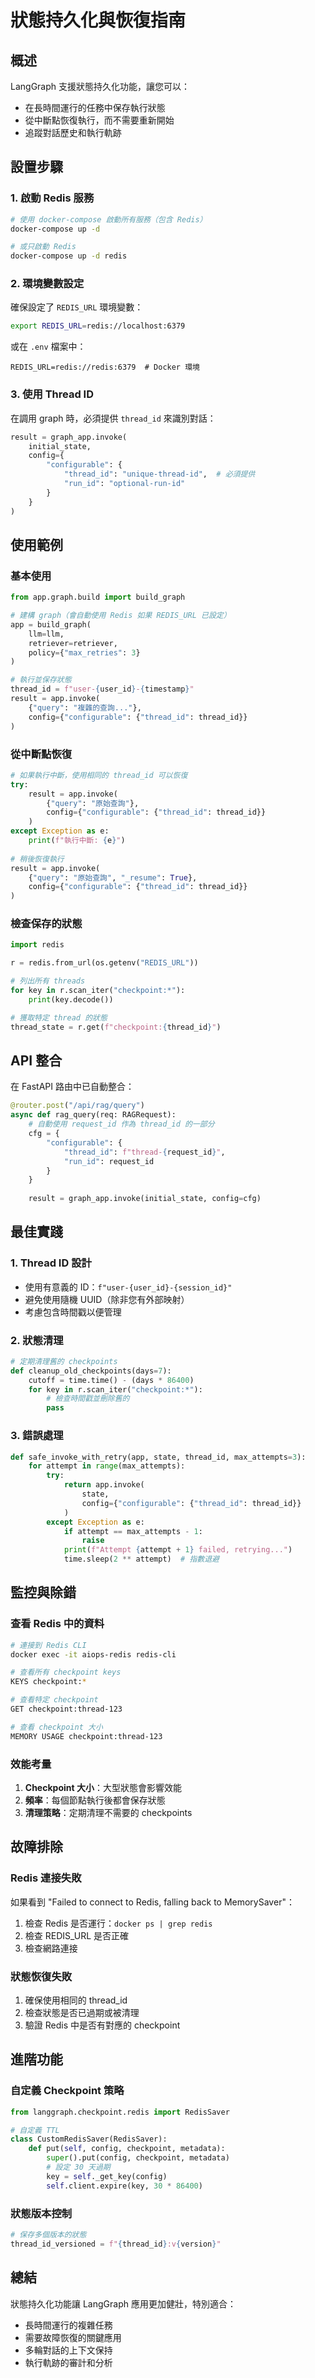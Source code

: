 # 狀態持久化與恢復指南

## 概述

LangGraph 支援狀態持久化功能，讓您可以：
- 在長時間運行的任務中保存執行狀態
- 從中斷點恢復執行，而不需要重新開始
- 追蹤對話歷史和執行軌跡

## 設置步驟

### 1. 啟動 Redis 服務

```bash
# 使用 docker-compose 啟動所有服務（包含 Redis）
docker-compose up -d

# 或只啟動 Redis
docker-compose up -d redis
```

### 2. 環境變數設定

確保設定了 `REDIS_URL` 環境變數：

```bash
export REDIS_URL=redis://localhost:6379
```

或在 `.env` 檔案中：

```
REDIS_URL=redis://redis:6379  # Docker 環境
```

### 3. 使用 Thread ID

在調用 graph 時，必須提供 `thread_id` 來識別對話：

```python
result = graph_app.invoke(
    initial_state,
    config={
        "configurable": {
            "thread_id": "unique-thread-id",  # 必須提供
            "run_id": "optional-run-id"
        }
    }
)
```

## 使用範例

### 基本使用

```python
from app.graph.build import build_graph

# 建構 graph（會自動使用 Redis 如果 REDIS_URL 已設定）
app = build_graph(
    llm=llm,
    retriever=retriever,
    policy={"max_retries": 3}
)

# 執行並保存狀態
thread_id = f"user-{user_id}-{timestamp}"
result = app.invoke(
    {"query": "複雜的查詢..."},
    config={"configurable": {"thread_id": thread_id}}
)
```

### 從中斷點恢復

```python
# 如果執行中斷，使用相同的 thread_id 可以恢復
try:
    result = app.invoke(
        {"query": "原始查詢"},
        config={"configurable": {"thread_id": thread_id}}
    )
except Exception as e:
    print(f"執行中斷: {e}")
    
# 稍後恢復執行
result = app.invoke(
    {"query": "原始查詢", "_resume": True},
    config={"configurable": {"thread_id": thread_id}}
)
```

### 檢查保存的狀態

```python
import redis

r = redis.from_url(os.getenv("REDIS_URL"))

# 列出所有 threads
for key in r.scan_iter("checkpoint:*"):
    print(key.decode())

# 獲取特定 thread 的狀態
thread_state = r.get(f"checkpoint:{thread_id}")
```

## API 整合

在 FastAPI 路由中已自動整合：

```python
@router.post("/api/rag/query")
async def rag_query(req: RAGRequest):
    # 自動使用 request_id 作為 thread_id 的一部分
    cfg = {
        "configurable": {
            "thread_id": f"thread-{request_id}",
            "run_id": request_id
        }
    }
    
    result = graph_app.invoke(initial_state, config=cfg)
```

## 最佳實踐

### 1. Thread ID 設計

- 使用有意義的 ID：`f"user-{user_id}-{session_id}"`
- 避免使用隨機 UUID（除非您有外部映射）
- 考慮包含時間戳以便管理

### 2. 狀態清理

```python
# 定期清理舊的 checkpoints
def cleanup_old_checkpoints(days=7):
    cutoff = time.time() - (days * 86400)
    for key in r.scan_iter("checkpoint:*"):
        # 檢查時間戳並刪除舊的
        pass
```

### 3. 錯誤處理

```python
def safe_invoke_with_retry(app, state, thread_id, max_attempts=3):
    for attempt in range(max_attempts):
        try:
            return app.invoke(
                state,
                config={"configurable": {"thread_id": thread_id}}
            )
        except Exception as e:
            if attempt == max_attempts - 1:
                raise
            print(f"Attempt {attempt + 1} failed, retrying...")
            time.sleep(2 ** attempt)  # 指數退避
```

## 監控與除錯

### 查看 Redis 中的資料

```bash
# 連接到 Redis CLI
docker exec -it aiops-redis redis-cli

# 查看所有 checkpoint keys
KEYS checkpoint:*

# 查看特定 checkpoint
GET checkpoint:thread-123

# 查看 checkpoint 大小
MEMORY USAGE checkpoint:thread-123
```

### 效能考量

1. **Checkpoint 大小**：大型狀態會影響效能
2. **頻率**：每個節點執行後都會保存狀態
3. **清理策略**：定期清理不需要的 checkpoints

## 故障排除

### Redis 連接失敗

如果看到 "Failed to connect to Redis, falling back to MemorySaver"：

1. 檢查 Redis 是否運行：`docker ps | grep redis`
2. 檢查 REDIS_URL 是否正確
3. 檢查網路連接

### 狀態恢復失敗

1. 確保使用相同的 thread_id
2. 檢查狀態是否已過期或被清理
3. 驗證 Redis 中是否有對應的 checkpoint

## 進階功能

### 自定義 Checkpoint 策略

```python
from langgraph.checkpoint.redis import RedisSaver

# 自定義 TTL
class CustomRedisSaver(RedisSaver):
    def put(self, config, checkpoint, metadata):
        super().put(config, checkpoint, metadata)
        # 設定 30 天過期
        key = self._get_key(config)
        self.client.expire(key, 30 * 86400)
```

### 狀態版本控制

```python
# 保存多個版本的狀態
thread_id_versioned = f"{thread_id}:v{version}"
```

## 總結

狀態持久化功能讓 LangGraph 應用更加健壯，特別適合：
- 長時間運行的複雜任務
- 需要故障恢復的關鍵應用
- 多輪對話的上下文保持
- 執行軌跡的審計和分析